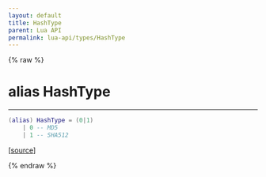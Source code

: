 ```yaml
---
layout: default
title: HashType
parent: Lua API
permalink: lua-api/types/HashType
---
```


{% raw %}

# alias HashType
---



```lua
(alias) HashType = (0|1)
    | 0 -- MD5
    | 1 -- SHA512

```




[<a href="https://github.com/beyond-all-reason/spring/blob/0a561a37ee97c7883fd3f5a4bc995f9a4f6fdea0/rts/Lua/LuaVFS.cpp#L902-L906" target="_blank">source</a>]


{% endraw %}